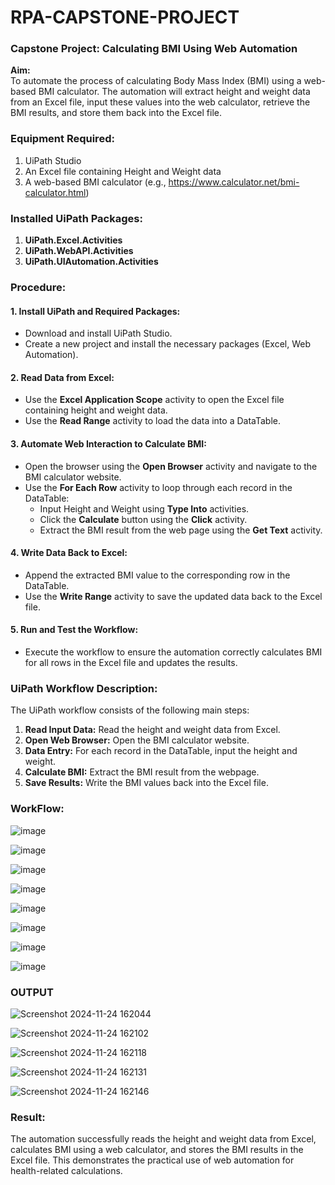 # RPA-CAPSTONE-PROJECT

### **Capstone Project: Calculating BMI Using Web Automation**

**Aim:**  
To automate the process of calculating Body Mass Index (BMI) using a web-based BMI calculator. The automation will extract height and weight data from an Excel file, input these values into the web calculator, retrieve the BMI results, and store them back into the Excel file.



### **Equipment Required:**  
1. UiPath Studio  
2. An Excel file containing Height and Weight data  
3. A web-based BMI calculator (e.g., https://www.calculator.net/bmi-calculator.html)  



### **Installed UiPath Packages:**  
1. **UiPath.Excel.Activities**  
2. **UiPath.WebAPI.Activities**  
3. **UiPath.UIAutomation.Activities**  



### **Procedure:**  

#### **1. Install UiPath and Required Packages:**  
- Download and install UiPath Studio.  
- Create a new project and install the necessary packages (Excel, Web Automation).  



#### **2. Read Data from Excel:**  
- Use the **Excel Application Scope** activity to open the Excel file containing height and weight data.  
- Use the **Read Range** activity to load the data into a DataTable.  



#### **3. Automate Web Interaction to Calculate BMI:**  
- Open the browser using the **Open Browser** activity and navigate to the BMI calculator website.  
- Use the **For Each Row** activity to loop through each record in the DataTable:  
  - Input Height and Weight using **Type Into** activities.  
  - Click the **Calculate** button using the **Click** activity.  
  - Extract the BMI result from the web page using the **Get Text** activity.  



#### **4. Write Data Back to Excel:**  
- Append the extracted BMI value to the corresponding row in the DataTable.  
- Use the **Write Range** activity to save the updated data back to the Excel file.  



#### **5. Run and Test the Workflow:**  
- Execute the workflow to ensure the automation correctly calculates BMI for all rows in the Excel file and updates the results.  



### **UiPath Workflow Description:**  
The UiPath workflow consists of the following main steps:  
1. **Read Input Data:** Read the height and weight data from Excel.  
2. **Open Web Browser:** Open the BMI calculator website.  
3. **Data Entry:** For each record in the DataTable, input the height and weight.  
4. **Calculate BMI:** Extract the BMI result from the webpage.  
5. **Save Results:** Write the BMI values back into the Excel file.

### WorkFlow:
![image](https://github.com/user-attachments/assets/d1429c13-f83a-42d1-8ba0-506685aaeb83)

![image](https://github.com/user-attachments/assets/f849c112-52aa-43e7-aac8-c0def379041f)

![image](https://github.com/user-attachments/assets/a1c2d899-d566-465e-b834-4650491ce946)

![image](https://github.com/user-attachments/assets/20f40f5d-c65a-462a-bf46-ca54ff5fbc9a)

![image](https://github.com/user-attachments/assets/d03c7dea-385f-44e4-9ba9-438ff98988c6)

![image](https://github.com/user-attachments/assets/8844baf9-711d-4146-bd91-630404ab88e3)

![image](https://github.com/user-attachments/assets/a0c428b7-af7f-4308-ba5b-5aefb4790c72)

![image](https://github.com/user-attachments/assets/08db09b6-763f-47c9-a044-f1f2bee0b546)

### OUTPUT

![Screenshot 2024-11-24 162044](https://github.com/user-attachments/assets/114ea80b-d187-468d-94c2-77fa6abad1bc)

![Screenshot 2024-11-24 162102](https://github.com/user-attachments/assets/ba1fb932-34a1-4785-8d4c-7e3274bd86d0)

![Screenshot 2024-11-24 162118](https://github.com/user-attachments/assets/0dd94d57-d194-41d0-8157-9aa1cf5edffe)

![Screenshot 2024-11-24 162131](https://github.com/user-attachments/assets/afb7e82d-9835-4f70-a7b2-58a66b918b15)

![Screenshot 2024-11-24 162146](https://github.com/user-attachments/assets/a061b94d-df51-4e16-b965-144d28afd187)

### **Result:**  
The automation successfully reads the height and weight data from Excel, calculates BMI using a web calculator, and stores the BMI results in the Excel file. This demonstrates the practical use of web automation for health-related calculations.  



